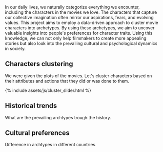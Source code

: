 In our daily lives, we naturally categorize everything we encounter, including the characters in the movies we love. The characters that capture our collective imagination often mirror our aspirations, fears, and evolving values. This project aims to employ a data-driven approach to cluster movie characters into archetypes. By using these archetypes, we aim to uncover valuable insights into people's preferences for character traits. Using this knowledge, we can not only help filmmakers to create more appealing stories but also look into the prevailing cultural and psychological dynamics in society.

## Characters clustering
We were given the plots of the movies. Let's cluster characters based on their attributes and actions that they did or was done to them.

{% include assets/js/cluster_slider.html %}

## Historical trends
What are the prevailing archtypes trough the history.

## Cultural preferences
Difference in archtypes in different countries.
